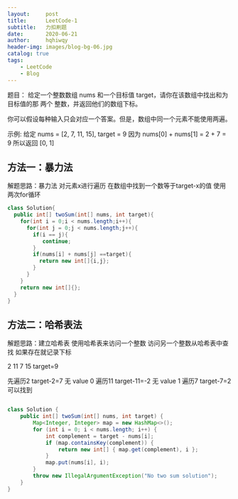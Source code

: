 ```yaml
---
layout:     post
title:      LeetCode-1
subtitle:   力扣刷题
date:       2020-06-21
author:     hqhiwqy
header-img: images/blog-bg-06.jpg
catalog: true
tags:
    - LeetCode
    - Blog
---
```


题目：
给定一个整数数组 nums 和一个目标值 target，请你在该数组中找出和为目标值的那 两个 整数，并返回他们的数组下标。

你可以假设每种输入只会对应一个答案。但是，数组中同一个元素不能使用两遍。

示例:
给定 nums = [2, 7, 11, 15], target = 9
因为 nums[0] + nums[1] = 2 + 7 = 9
所以返回 [0, 1]


方法一：暴力法
-----
解题思路：暴力法 对元素x进行遍历 在数组中找到一个数等于target-x的值  使用两次for循环

```Java
class Solution{
  public int[] twoSum(int[] nums, int target){
    for(int i = 0;i < nums.length;i++){
      for(int j = 0;j < nums.length;j++){
        if(i == j){
           continue;
        }
        if(nums[i] + nums[j] ==target){
          return new int[]{i,j};
        }
      }   
    }
    return new int[]{};
  }
}
```
方法二：哈希表法
----

解题思路：建立哈希表  使用哈希表来访问一个整数 访问另一个整数从哈希表中查找 如果存在就记录下标

2  11  7   15   target=9

先遍历2   target-2=7  无  value 0
遍历11    target-11=-2  无 value 1
遍历7     target-7=2  可以找到
         
```Java

class Solution {
    public int[] twoSum(int[] nums, int target) {
        Map<Integer, Integer> map = new HashMap<>();
        for (int i = 0; i < nums.length; i++) {
            int complement = target - nums[i];
            if (map.containsKey(complement)) {
                return new int[] { map.get(complement), i };
            }
            map.put(nums[i], i);
        }
        throw new IllegalArgumentException("No two sum solution");
    }
}
```
